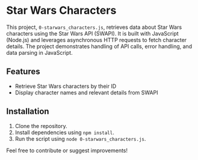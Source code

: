 # Star Wars Characters

This project, `0-starwars_characters.js`, retrieves data about Star Wars characters using the Star Wars API (SWAPI). It is built with JavaScript (Node.js) and leverages asynchronous HTTP requests to fetch character details. The project demonstrates handling of API calls, error handling, and data parsing in JavaScript.

## Features

- Retrieve Star Wars characters by their ID
- Display character names and relevant details from SWAPI

## Installation

1. Clone the repository.
2. Install dependencies using `npm install`.
3. Run the script using `node 0-starwars_characters.js`.

Feel free to contribute or suggest improvements!

